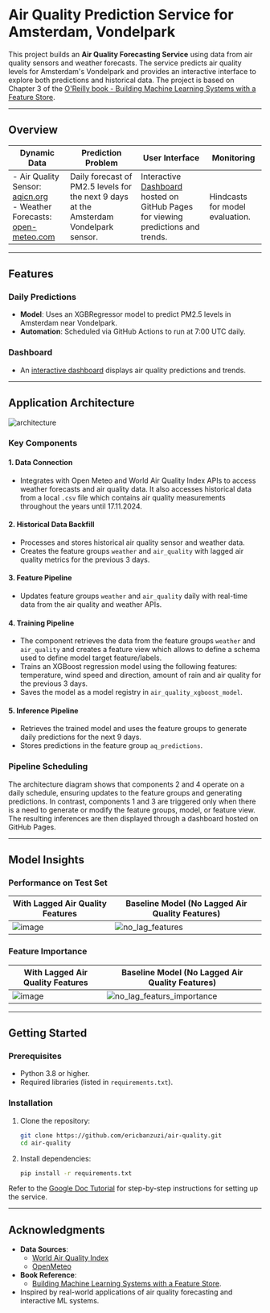 # Air Quality Prediction Service for Amsterdam, Vondelpark  

This project builds an **Air Quality Forecasting Service** using data from air quality sensors and weather forecasts. The service predicts air quality levels for Amsterdam's Vondelpark and provides an interactive interface to explore both predictions and historical data. The project is based on Chapter 3 of the [O'Reilly book - Building Machine Learning Systems with a Feature Store](https://github.com/featurestorebook/mlfs-book).

---

## Overview  

| **Dynamic Data**                     | **Prediction Problem**                            | **User Interface**                                                                | **Monitoring**   |
|--------------------------------------|--------------------------------------------------|-----------------------------------------------------------------------------------|------------------|
| - Air Quality Sensor: [aqicn.org](https://aqicn.org/city/netherland/amsterdam/vondelpark/) <br> - Weather Forecasts: [open-meteo.com](https://open-meteo.com/) | Daily forecast of PM2.5 levels for the next 9 days at the Amsterdam Vondelpark sensor. | Interactive [Dashboard](https://ericbanzuzi.github.io/air-quality/air-quality) hosted on GitHub Pages for viewing predictions and trends. | Hindcasts for model evaluation. |

---

## Features  

### **Daily Predictions**  
- **Model**: Uses an XGBRegressor model to predict PM2.5 levels in Amsterdam near Vondelpark.  
- **Automation**: Scheduled via GitHub Actions to run at 7:00 UTC daily.  

### **Dashboard**  
- An [interactive dashboard](https://ericbanzuzi.github.io/air-quality/air-quality/)  displays air quality predictions and trends.  

---

## Application Architecture  
![architecture](https://github.com/user-attachments/assets/c2eba349-1dd0-4878-ada5-f64b8470550b)


### **Key Components**  
#### 1. **Data Connection**  
   - Integrates with Open Meteo and World Air Quality Index APIs to access weather forecasts and air quality data. It also accesses historical data from a local  `.csv` file which contains air quality measurements throughout the years until 17.11.2024. 

#### 2. **Historical Data Backfill**  
   - Processes and stores historical air quality sensor and weather data.  
   - Creates the feature groups `weather` and  `air_quality` with lagged air quality metrics for the previous 3 days.  

#### 3. **Feature Pipeline**  
   - Updates feature groups `weather` and  `air_quality` daily with real-time data from the air quality and weather APIs.  

#### 4. **Training Pipeline** 
   - The component retrieves the data from the feature groups `weather` and  `air_quality` and creates a feature view which allows to define a schema used to define model target feature/labels.  
   - Trains an XGBoost regression model using the following features: temperature, wind speed and direction, amount of rain and air quality for the previous 3 days.
   - Saves the model as a model registry in  `air_quality_xgboost_model`.

#### 5. **Inference Pipeline**  
   - Retrieves the trained model and uses the feature groups to generate daily predictions for the next 9 days.  
   - Stores predictions in the feature group `aq_predictions`.  


### **Pipeline Scheduling**  

The architecture diagram shows that components 2 and 4 operate on a daily schedule, ensuring updates to the feature groups and generating predictions. In contrast, components 1 and 3 are triggered only when there is a need to generate or modify the feature groups, model, or feature view. The resulting inferences are then displayed through a dashboard hosted on GitHub Pages.


---

## Model Insights

### Performance on Test Set

| **With Lagged Air Quality Features**                                   | **Baseline Model (No Lagged Air Quality Features)**                              |
|------------------------------------------------------------------------|----------------------------------------------------------------------------------|
| ![image](https://github.com/user-attachments/assets/f32199a8-0adf-4a8e-95bd-083f903e5783) | ![no_lag_features](https://github.com/user-attachments/assets/b2ad8ffe-4498-423b-807c-20889d53fd7a) |

### Feature Importance

| **With Lagged Air Quality Features**                                   | **Baseline Model (No Lagged Air Quality Features)**                              |
|------------------------------------------------------------------------|----------------------------------------------------------------------------------|
| ![image](https://github.com/user-attachments/assets/af80887f-497b-4991-95cd-9b05ab8b5486) | ![no_lag_featurs_importance](https://github.com/user-attachments/assets/90f63728-33a1-450b-a69c-8a9fbf0c0f96) |








---
## Getting Started  

### **Prerequisites**  
- Python 3.8 or higher.  
- Required libraries (listed in `requirements.txt`).  

### **Installation**  
1. Clone the repository:  
   ```bash  
   git clone https://github.com/ericbanzuzi/air-quality.git  
   cd air-quality  
   ```  
2. Install dependencies:  
   ```bash  
   pip install -r requirements.txt  
   ```  

Refer to the [Google Doc Tutorial](https://docs.google.com/document/d/1YXfM1_rpo1-jM-lYyb1HpbV9EJPN6i1u6h2rhdPduNE/edit?usp=sharing) for step-by-step instructions for setting up the service.  

 
---

## Acknowledgments  

- **Data Sources**:  
  - [World Air Quality Index](https://waqi.info/)  
  - [OpenMeteo](https://open-meteo.com/)  
- **Book Reference**:  
  - [Building Machine Learning Systems with a Feature Store](https://github.com/featurestorebook/mlfs-book).  
- Inspired by real-world applications of air quality forecasting and interactive ML systems.  
 

